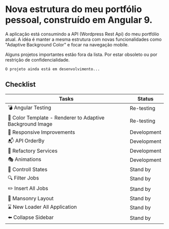 # Nova estrutura do meu portfólio pessoal, construído em Angular 9.

A aplicação está consumindo a API (Wordpress Rest Api) do meu portfólio atual. A idéa é manter a mesma estrutura com novas funcionalidades como "Adaptive Background Color" e focar na navegação mobile.

Alguns projetos importantes estão fora da lista. Por estar obsoleto ou por restrição de confidencialidade.

```
O projeto ainda está em desenvolvimento...
```

## Checklist

| Tasks                                               | Status  |
|--------------------------------------------------------|-------------|
| :bomb: Angular Testing | Re-testing  |
| :art: Color Template - Renderer to Adaptive Background Image | Re-testing  |
| :calling: Responsive Improvements                                | Development |
| :mailbox_with_mail: API OrderBy                                            | Development |
| :hammer: Refactory Services                                     | Development |
| :performing_arts: Animations                                             | Development    |
| :traffic_light: Controll States                                        | Stand by    |
| :mag: Filter Jobs                                            | Stand by    |
| :pencil2: Insert All Jobs                                        | Stand by    |
| :art: Mansonry Layout                                        | Stand by    |
| :hourglass: New Loader All Application                             | Stand by    |
| :arrow_left: Collapse Sidebar                            | Stand by    |

